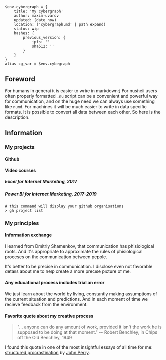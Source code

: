 ```nu
$env.cybergraph = {
    title: 'My cybergraph'
    author: maxim-uvarov
    updated: (date now)
    location: ('cybergraph.md' | path expand)
    status: wip
    hashes: {
        previous_version: {
            ipfs: ''
            sha512: ''
        }
    }
}
alias cg_var = $env.cybegraph
```

## Foreword

For humans in general it is easier to write in markdown:)
For nushell users often properly formatted `.nu` script can be a convenient and powerful way for communication, and on the huge need we can always use something like `numd`.
For machines it will be much easier to write in data specific formats.
It is possible to convert all data between each other.
So here is the description.

## Information

### My projects

#### Github

#### Video courses

##### Excel for Internet Marketing, 2017

##### Power BI for Internet Marketing, 2017-2019

```nu
# this command will display your github organisations
> gh project list
```

### My principles

#### Information exchange

I learned from Dmitriy Shamenkov, that communication has phisiological roots. And it's appropriate to approximate the rules of phisiological proceses on the communication between pepole.

It's better to be precise in communication. I disclose even not favorable details about me to help create a more precise picture of me.

#### Any educational process includes trial an error

We just learn about the world by living, constantly making assumptions of the current situation and predictions. And in each moment of time we recieve feedback from the environment.

#### Favorite quote about my creative process

> "... anyone can do any amount of work, provided it isn't the work he is supposed to be doing at that moment."
> -- Robert Benchley, in Chips off the Old Benchley, 1949

I found this quote in one of the most insightful essays of all time for me: [structured procrastination](https://structuredprocrastination.com) by [John Perry](http://john.jperry.net).


